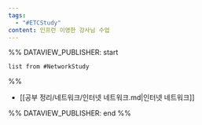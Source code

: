 ```yaml
---
tags:
  - "#ETCStudy"
content: 인프런 이영한 강사님 수업
---
```



%% DATAVIEW_PUBLISHER: start
```dataview
list from #NetworkStudy
```
%%

- [[공부 정리/네트워크/인터넷 네트워크.md|인터넷 네트워크]]

%% DATAVIEW_PUBLISHER: end %%
